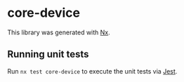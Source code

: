 # core-device

This library was generated with [Nx](https://nx.dev).

## Running unit tests

Run `nx test core-device` to execute the unit tests via [Jest](https://jestjs.io).
